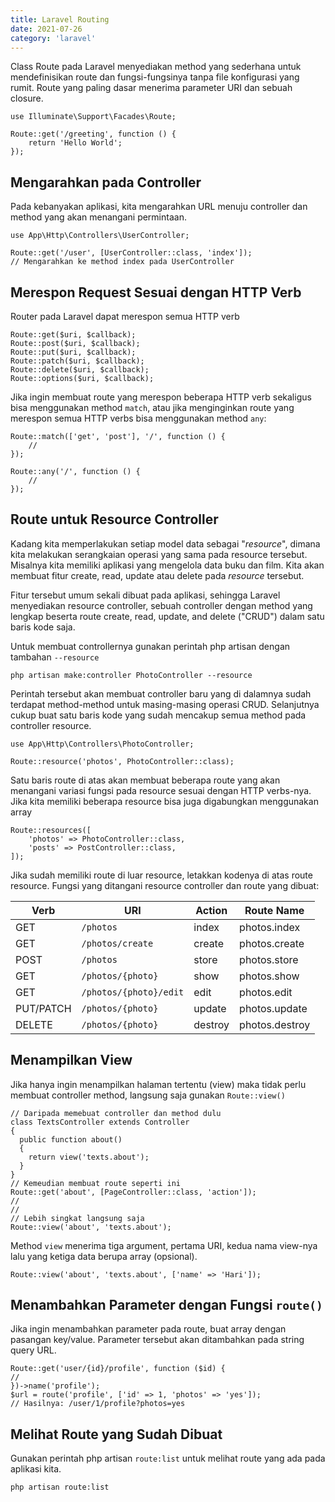 ```yaml
---
title: Laravel Routing
date: 2021-07-26
category: 'laravel'
---
```


Class Route pada Laravel menyediakan method yang sederhana 
untuk mendefinisikan route dan fungsi-fungsinya tanpa file konfigurasi
yang rumit. Route yang paling dasar menerima parameter URI dan sebuah closure.

```tsx
use Illuminate\Support\Facades\Route;

Route::get('/greeting', function () {
    return 'Hello World';
});
```

## Mengarahkan pada Controller

Pada kebanyakan aplikasi, kita mengarahkan URL menuju controller dan method
yang akan menangani permintaan.

```tsx
use App\Http\Controllers\UserController;

Route::get('/user', [UserController::class, 'index']);
// Mengarahkan ke method index pada UserController
```

## Merespon Request Sesuai dengan HTTP Verb

Router pada Laravel dapat merespon semua HTTP verb

```tsx
Route::get($uri, $callback);
Route::post($uri, $callback);
Route::put($uri, $callback);
Route::patch($uri, $callback);
Route::delete($uri, $callback);
Route::options($uri, $callback);
```

Jika ingin membuat route yang merespon beberapa HTTP verb sekaligus bisa menggunakan 
method `match`, atau jika menginginkan route yang merespon semua HTTP verbs
bisa menggunakan method `any`:

```tsx
Route::match(['get', 'post'], '/', function () {
    //
});

Route::any('/', function () {
    //
});

```

## Route untuk Resource Controller

Kadang kita memperlakukan setiap model data sebagai "*resource*",
dimana kita melakukan serangkaian operasi yang sama pada resource
tersebut. Misalnya kita memiliki aplikasi yang mengelola data buku dan film.
Kita akan membuat fitur create, read, update atau delete pada *resource* tersebut.

Fitur tersebut umum sekali dibuat pada aplikasi, sehingga Laravel menyediakan 
resource controller, sebuah controller dengan method yang lengkap beserta 
route create, read, update, and delete ("CRUD") dalam satu baris kode saja. 

Untuk membuat controllernya gunakan perintah php artisan dengan tambahan 
`--resource`

```tsx
php artisan make:controller PhotoController --resource
```

Perintah tersebut akan membuat controller baru yang di dalamnya sudah terdapat
method-method untuk masing-masing operasi CRUD. Selanjutnya cukup buat satu baris kode
yang sudah mencakup semua method pada controller resource.

```tsx
use App\Http\Controllers\PhotoController;

Route::resource('photos', PhotoController::class);
```

Satu baris route di atas akan membuat beberapa route yang akan menangani
variasi fungsi pada resource sesuai dengan HTTP verbs-nya. Jika kita memiliki
beberapa resource bisa juga digabungkan menggunakan array

```tsx
Route::resources([
    'photos' => PhotoController::class,
    'posts' => PostController::class,
]);
```

Jika sudah memiliki route di luar resource, letakkan kodenya di atas route resource.
Fungsi yang ditangani resource controller dan route yang dibuat:

<table>
<thead>
<tr>
<th>Verb</th>
<th>URI</th>
<th>Action</th>
<th>Route Name</th>
</tr>
</thead>
<tbody>
<tr>
<td>GET</td>
<td><code>/photos</code></td>
<td>index</td>
<td>photos.index</td>
</tr>
<tr>
<td>GET</td>
<td><code>/photos/create</code></td>
<td>create</td>
<td>photos.create</td>
</tr>
<tr>
<td>POST</td>
<td><code>/photos</code></td>
<td>store</td>
<td>photos.store</td>
</tr>
<tr>
<td>GET</td>
<td><code>/photos/{photo}</code></td>
<td>show</td>
<td>photos.show</td>
</tr>
<tr>
<td>GET</td>
<td><code>/photos/{photo}/edit</code></td>
<td>edit</td>
<td>photos.edit</td>
</tr>
<tr>
<td>PUT/PATCH</td>
<td><code>/photos/{photo}</code></td>
<td>update</td>
<td>photos.update</td>
</tr>
<tr>
<td>DELETE</td>
<td><code>/photos/{photo}</code></td>
<td>destroy</td>
<td>photos.destroy</td>
</tr>
</tbody>
</table>


## Menampilkan View

Jika hanya ingin menampilkan halaman tertentu (view) maka tidak perlu
membuat controller method, langsung saja gunakan `Route::view()`

```tsx
// Daripada memebuat controller dan method dulu
class TextsController extends Controller
{
  public function about()
  {
    return view('texts.about');
  }
}
// Kemeudian membuat route seperti ini
Route::get('about', [PageController::class, 'action']);
//
//
// Lebih singkat langsung saja
Route::view('about', 'texts.about');
```

Method `view` menerima tiga argument, pertama URI, kedua nama view-nya 
lalu yang ketiga data berupa array (opsional).

```tsx
Route::view('about', 'texts.about', ['name' => 'Hari']);
```
## Menambahkan Parameter dengan Fungsi `route()`

Jika ingin menambahkan parameter pada route, buat array 
dengan pasangan key/value. Parameter tersebut akan 
ditambahkan pada string query URL.

```tsx
Route::get('user/{id}/profile', function ($id) {
//
})->name('profile');
$url = route('profile', ['id' => 1, 'photos' => 'yes']);
// Hasilnya: /user/1/profile?photos=yes
```

## Melihat Route yang Sudah Dibuat

Gunakan perintah php artisan `route:list` untuk melihat route yang
ada pada aplikasi kita.

```tsx
php artisan route:list
```